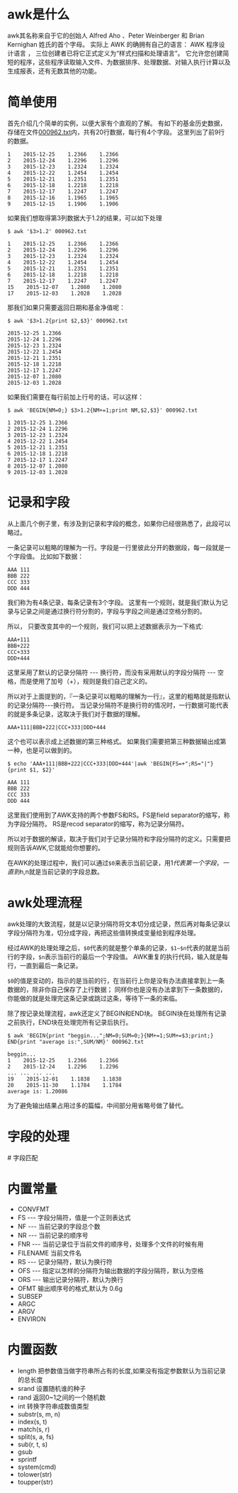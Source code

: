 # awk是什么
awk其名称来自于它的创始人 Alfred Aho 、Peter Weinberger 和 Brian Kernighan 姓氏的首个字母。
实际上 AWK 的确拥有自己的语言： AWK 程序设计语言 ， 三位创建者已将它正式定义为“样式扫描和处理语言”。
它允许您创建简短的程序，这些程序读取输入文件、为数据排序、处理数据、对输入执行计算以及生成报表，还有无数其他的功能。

# 简单使用
首先介绍几个简单的实例，以便大家有个直观的了解。
有如下的基金历史数据，存储在文件[000962.txt](awk/000962.txt)内，共有20行数据，每行有4个字段。
这里列出了前9行的数据。
```
1    2015-12-25    1.2366    1.2366
2    2015-12-24    1.2296    1.2296
3    2015-12-23    1.2324    1.2324
4    2015-12-22    1.2454    1.2454
5    2015-12-21    1.2351    1.2351
6    2015-12-18    1.2218    1.2218
7    2015-12-17    1.2247    1.2247
8    2015-12-16    1.1965    1.1965
9    2015-12-15    1.1906    1.1906
```

如果我们想取得第3列数据大于1.2的结果，可以如下处理
```
$ awk '$3>1.2' 000962.txt 

1    2015-12-25    1.2366    1.2366
2    2015-12-24    1.2296    1.2296
3    2015-12-23    1.2324    1.2324
4    2015-12-22    1.2454    1.2454
5    2015-12-21    1.2351    1.2351
6    2015-12-18    1.2218    1.2218
7    2015-12-17    1.2247    1.2247
15    2015-12-07    1.2080    1.2080
17    2015-12-03    1.2028    1.2028
```

那我们如果只需要返回日期和基金净值呢：
```
$ awk '$3>1.2{print $2,$3}' 000962.txt

2015-12-25 1.2366
2015-12-24 1.2296
2015-12-23 1.2324
2015-12-22 1.2454
2015-12-21 1.2351
2015-12-18 1.2218
2015-12-17 1.2247
2015-12-07 1.2080
2015-12-03 1.2028
```

如果我们需要在每行前加上行号的话，可以这样：
```
$ awk 'BEGIN{NM=0;} $3>1.2{NM+=1;print NM,$2,$3}' 000962.txt

1 2015-12-25 1.2366
2 2015-12-24 1.2296
3 2015-12-23 1.2324
4 2015-12-22 1.2454
5 2015-12-21 1.2351
6 2015-12-18 1.2218
7 2015-12-17 1.2247
8 2015-12-07 1.2080
9 2015-12-03 1.2028
```

# 记录和字段
从上面几个例子里，有涉及到记录和字段的概念，如果你已经很熟悉了，此段可以略过。

一条记录可以粗略的理解为一行。字段是一行里彼此分开的数据段，每一段就是一个字段值。
比如如下数据：

```
AAA 111
BBB 222
CCC 333
DDD 444
```

我们称为有4条记录，每条记录有3个字段。
这里有一个规则，就是我们默认为记录与记录之间是通过换行符分割的，字段与字段之间是通过空格分割的。

所以， 只要改变其中的一个规则，我们可以把上述数据表示为一下格式:
```
AAA+111
BBB+222
CCC+333
DDD+444
```
这里采用了默认的记录分隔符 --- 换行符，而没有采用默认的字段分隔符 --- 空格，而是使用了加号（+），规则是我们自己定义的。

所以对于上面提到的，『一条记录可以粗略的理解为一行』，这里的粗略就是指默认的记录分隔符---换行符。
当记录分隔符不是换行符的情况时，一行数据可能代表的就是多条记录，这取决于我们对于数据的理解。

```
AAA+111|BBB+222|CCC+333|DDD+444
```
这个也可以表示成上述数据的第三种格式。
如果我们需要把第三种数据输出成第一种，也是可以做到的。

```
$ echo 'AAA+111|BBB+222|CCC+333|DDD+444'|awk 'BEGIN{FS=+";RS="|"}{print $1, $2}'

AAA 111
BBB 222
CCC 333
DDD 444
```
这里我们使用到了AWK支持的两个参数FS和RS。FS是field separator的缩写，称为字段分隔符。 RS是recod separator的缩写，称为记录分隔符。

所以对于数据的解读，取决于我们对于记录分隔符和字段分隔符的定义。只需要把规则告诉AWK,它就能给你想要的。

在AWK的处理过程中，我们可以通过`$0`来表示当前记录，用$1代表第一个字段，一直到$n,n就是当前记录的字段总数。

# awk处理流程
awk处理的大致流程，就是以记录分隔符将文本切分成记录，然后再对每条记录以字段分隔符为准，切分成字段，再把这些值转换成变量给到程序处理。

经过AWK的处理处理之后，`$0`代表的就是整个单条的记录，`$1~$n`代表的就是当前行的字段，`$n`表示当前行的最后一个字段值。
AWK重复的执行代码，输入就是每行，一直到最后一条记录。

`$0`的值是变动的，指示的是当前的行，在当前行上你是没有办法直接拿到上一条数据的，除非你自己保存了上行数据；
同样你也是没有办法拿到下一条数据的，你能做的就是处理完这条记录或跳过这条，等待下一条的来临。

除了按记录处理流程，awk还定义了BEGIN和END块。
BEGIN块在处理所有记录之前执行，END块在处理完所有记录后执行。

```
$ awk 'BEGIN{print "beggin...";NM=0;SUM=0;}{NM+=1;SUM+=$3;print;} END{print "average is:",SUM/NM}' 000962.txt

beggin...
1    2015-12-25    1.2366    1.2366
2    2015-12-24    1.2296    1.2296
... ... ... ... 
19    2015-12-01    1.1838    1.1838
20    2015-11-30    1.1784    1.1784
average is: 1.20086
```
为了避免输出结果占用过多的篇幅，中间部分用省略号做了替代。

# 字段的处理
# 字段匹配

# 内置常量
- CONVFMT
- FS    --- 字段分隔符，值是一个正则表达式
- NF    --- 当前记录的字段总个数
- NR    --- 当前记录的顺序号
- FNR   --- 当前记录位于当前文件的顺序号，处理多个文件的时候有用
- FILENAME 当前文件名
- RS    --- 记录分隔符，默认为换行符
- OFS   --- 指定以怎样的分隔符为输出数据的字段分隔符，默认为空格
- ORS   --- 输出记录分隔符，默认为换行
- OFMT 输出顺序号的格式,默认为 0.6g
- SUBSEP
- ARGC
- ARGV
- ENVIRON

# 内置函数
- length 把参数值当做字符串所占有的长度,如果没有指定参数默认为当前记录的总长度
- srand 设置随机谁的种子
- rand 返回0~1之间的一个随机数
- int 转换字符串成数值类型
- substr(s, m, n)
- index(s, t)
- match(s, r)
- split(s, a, fs)
- sub(r, t, s)
- gsub
- sprintf
- system(cmd)
- tolower(str)
- toupper(str)

